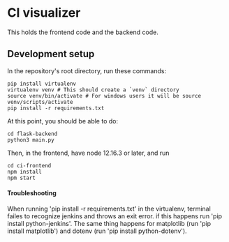 # CI visualizer

This holds the frontend code and the backend code.

## Development setup

In the repository's root directory, run these commands:

```
pip install virtualenv
virtualenv venv # This should create a `venv` directory
source venv/bin/activate # For windows users it will be source venv/scripts/activate
pip install -r requirements.txt
```

At this point, you should be able to do:

```
cd flask-backend
python3 main.py
```

Then, in the frontend, have node 12.16.3 or later, and run

```
cd ci-frontend
npm install
npm start
```

#### Troubleshooting

When running 'pip install -r requirements.txt' in the virtualenv, terminal failes to recognize jenkins and throws an exit error. if this happens run 'pip install python-jenkins'.
The same thing happens for matplotlib (run 'pip install matplotlib') and dotenv (run 'pip install python-dotenv').
